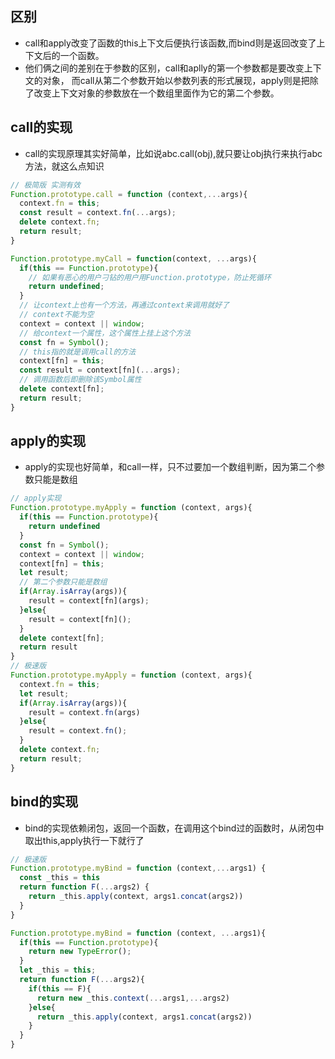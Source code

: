 ## 区别
- call和apply改变了函数的this上下文后便执行该函数,而bind则是返回改变了上下文后的一个函数。
- 他们俩之间的差别在于参数的区别，call和aplly的第一个参数都是要改变上下文的对象，
而call从第二个参数开始以参数列表的形式展现，apply则是把除了改变上下文对象的参数放在一个数组里面作为它的第二个参数。
## call的实现
- call的实现原理其实好简单，比如说abc.call(obj),就只要让obj执行来执行abc方法，就这么点知识
```js
// 极简版 实测有效
Function.prototype.call = function (context,...args){
  context.fn = this;
  const result = context.fn(...args);
  delete context.fn;
  return result;
}

Function.prototype.myCall = function(context, ...args){
  if(this == Function.prototype){
    // 如果有恶心的用户刁钻的用户用Function.prototype，防止死循环
    return undefined;
  }
  // 让context上也有一个方法，再通过context来调用就好了
  // context不能为空
  context = context || window;
  // 给context一个属性，这个属性上挂上这个方法
  const fn = Symbol();
  // this指的就是调用call的方法
  context[fn] = this;
  const result = context[fn](...args);
  // 调用函数后即删除该Symbol属性
  delete context[fn];
  return result;
}
```
## apply的实现
- apply的实现也好简单，和call一样，只不过要加一个数组判断，因为第二个参数只能是数组
```js
// apply实现
Function.prototype.myApply = function (context, args){
  if(this == Function.prototype){
    return undefined
  }
  const fn = Symbol();
  context = context || window;
  context[fn] = this;
  let result;
  // 第二个参数只能是数组
  if(Array.isArray(args)){
    result = context[fn](args);
  }else{
    result = context[fn]();
  }
  delete context[fn];
  return result
}
// 极速版
Function.prototype.myApply = function (context, args){
  context.fn = this;
  let result;
  if(Array.isArray(args)){
    result = context.fn(args)
  }else{
    result = context.fn();
  }
  delete context.fn;
  return result;
}
```
## bind的实现
- bind的实现依赖闭包，返回一个函数，在调用这个bind过的函数时，从闭包中取出this,apply执行一下就行了
```js
// 极速版
Function.prototype.myBind = function (context,...args1) {
  const _this = this
  return function F(...args2) {
    return _this.apply(context, args1.concat(args2))
  }
}

Function.prototype.myBind = function (context, ...args1){
  if(this == Function.prototype){
    return new TypeError();
  }
  let _this = this;
  return function F(...args2){
    if(this == F){
      return new _this.context(...args1,...args2)
    }else{
      return _this.apply(context, args1.concat(args2))
    }
  }
}
```